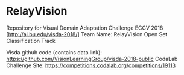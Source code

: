 # RelayVision
Repository for Visual Domain Adaptation Challenge ECCV 2018 [http://ai.bu.edu/visda-2018/]
Team Name: RelayVision
Open Set Classification Track

Visda github code (contains data link): https://github.com/VisionLearningGroup/visda-2018-public
CodaLab Challenge Site: https://competitions.codalab.org/competitions/19113
